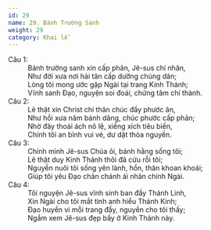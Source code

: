 ```yaml
---
id: 29
name: 29. Bánh Trường Sanh
weight: 29
category: Khai lễ
---
```

<dl><dt>Câu 1:</dt><dd data-verse="1"> Bánh trường sanh xin cấp phân, Jê-sus chí nhân, <br/>Như đời xưa nơi hải tân cấp dưỡng chúng dân; <br/>Lòng tôi mong ước gặp Ngài tại trang Kinh Thánh; <br/>Vĩnh sanh Đạo, nguyện soi đoái, chứng tâm chí thành. </dd><dt>Câu 2:</dt><dd data-verse="2"> Lẽ thật xin Christ chí thân chúc đầy phước ân, <br/>Như hồi xưa năm bánh dâng, chúc phước cấp phân; <br/>Nhờ đây thoái ách nô lệ, xiềng xích tiêu biến, <br/>Chính tôi an bình vui vẻ, dư dật thỏa nguyền. </dd><dt>Câu 3:</dt><dd data-verse="3">Chính mình Jê-sus Chúa ôi, bánh hằng sống tôi; <br/>Lẽ thật duy Kinh Thánh thôi đã cứu rỗi tôi; <br/>Nguyền nuôi tôi sống yên lành, hồn, thân khoan khoái; <br/>Giúp tôi yêu Đạo chân chánh ái nhân chính Ngài. </dd><dt>Câu 4:</dt><dd data-verse="4">Tôi nguyện Jê-sus vĩnh sinh ban đầy Thánh Linh, <br/>Xin Ngài cho tôi mắt tinh anh hiểu Thánh Kinh; <br/>Đạo huyền vi mỗi trang đầy, nguyền cho tôi thấy; <br/>Ngắm xem Jê-sus đẹp bấy ở Kinh Thánh này. </dd></dl>
